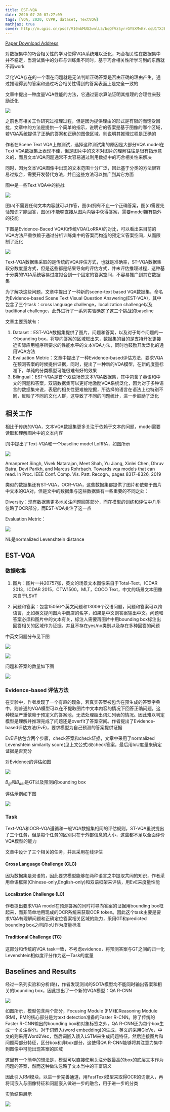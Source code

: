 ```yaml
---
title: EST-VQA
date: 2020-07-20 07:27:09
tags: [VQA, 2020, CVPR, dataset, TextVQA]
mathjax: true
cover: http://m.qpic.cn/psc?/V10nbMUG2wnlL5/bqQfVz5yrrGYSXMvKr.cqU1TXJENT8Adf1B.F7BkiWIbWNWGq0XmRQqIFlPmAYCX*vV.4nEXj5UeHq*R8W1In*adhir8oomV27KVH6AEVL4!/b&bo=hwXoAwAAAAABB0k!&rf=viewer_4
---
```

[Paper Download Address](https://arxiv.org/abs/2002.10215)

对数据集中的巧合相关性的学习使得VQA系统难以泛化，巧合相关性在数据集中并不稳定，当测试集中的分布与训练集不同时，基于巧合相关性所学习到的东西就不再work

泛化VQA存在的一个潜在问题就是无法判断正确答案是否由正确的理由产生，通过推理得到的答案和通过巧合相关性得到的答案表面上是完全一致的

文章中提出一种度量VQA性能的方法，它通过要求算法证明其推理的合理性来鼓励泛化

![](http://m.qpic.cn/psc?/V10nbMUG3EIcUi/bqQfVz5yrrGYSXMvKr.cqXRnONR4rW4c9YZ6gGz3IToIwdXKcDQSfb4kOvfr..E.oxzfYwLqSuNNENLcGFMjAKvW4gG6RCREEt5pxRGmRUU!/b&bo=qgHKAQAAAAADB0I!&rf=viewer_4)

之前也有相关工作研究过推理过程，但是因为提供理由的形式是有限的而饱受困扰，文章中的方法是提供一个简单的指示，说明它的答案是基于图像的哪个区域，若VQA系统提供了正确的答案和正确的图像区域，则说明其推理过程是正确的

作者在Scene Text VQA上做测试，选择这种测试集的原因是大部分VQA model在Text VQA数据集上表现不佳，但是图片中的文本对图片的理解往往是很有指示意义的，而且文本VQA问题通常不太容易通过利用数据中的巧合相关性来解决

同时，因为文本VQA图像中出现的文本范围十分广泛，因此基于分类的方法很容易过拟合，需要开发替代方法，并且这些方法可以推广到其它方面

图中是一些Text VQA中的挑战

![](http://m.qpic.cn/psc?/V10nbMUG3EIcUi/TmEUgtj9EK6.7V8ajmQrEAsiZq0FSuC0Hxjm.TUujziRvINIyo8UrttW*jxRvbhnG80lclrEo4Yuns50OINtqt9FBT1XiL*sVvJIWpH99zs!/b&bo=GAQdAQAAAAADNxI!&rf=viewer_4)

图(a)不需要任何文本内容就可以作答，图(b)拥有不止一个正确答案，图(c)需要先验知识才能回答，图(d)不能够直接从图片内容中获得答案，需要model拥有额外的技能

下图是Evidence-Baced VQA和传统VQA(LoRRA)的对比，可以看出来目前的VQA方法严重依赖于通过分析训练集中的答案而构造的预定义答案空间，从而限制了泛化

![](http://m.qpic.cn/psc?/V10nbMUG3EIcUi/TmEUgtj9EK6.7V8ajmQrEOkvGXQIOKsaTW*XKmg4jO9p3o2UuTbXa9K7hdSA0ScFvUctNSpPYg2vt26eri6mZKiVygCprQuWP03qBMpenNE!/b&bo=3ANMAQAAAAADJ5A!&rf=viewer_4)

Text-VQA数据集采取的是传统的VQA评估方式，也就是准确率，ST-VQA数据集软分数度量方式，但是这些都是结果导向的评估方式，并未评估推理过程，这种基于分类的VQA系统容易过度拟合到一个固定的答案空间，不容易推广到其它数据集

为了解决这些问题，文章中提出了一种新的scene-text based VQA数据集，命名为Evidence-based Scene Text Visual Question Answering(EST-VQA)，其中包含了三个task：cross language challenge，localization challenge以及traditional challenge，此外进行了一系列实验确定了这三个挑战的baseline

文章主要贡献有：

1. Dataset：EST-VQA数据集提供了图片，问题和答案，以及对于每个问题的一个bounding box，将导向答案的区域框出来，数据集的目的是支持开发更接近实际应用程序所要求的性能水平的文本VQA方法，同时也鼓励开发泛化的通用VQA方法
2. Evaluation Metric：文章中提出了一种Evidence-based评估方法，要求VQA在预测答案的时候提供证据，同时，提出了一种新的VQA模型，在新的度量标准下，单纯的分类模型可能很难有好的效果
3. Bilingual：EST-VQA是首个双语场景文本VQA数据集，其中包含了英语和中文的问题和答案，双语数据集可以更好地激励VQA系统泛化，因为对于多种语言的数据集来说，表层的相关性更难被挖掘，所选择的语言在语法上也特别不同，反映了不同的文化人群，这导致了不同的问题统计，进一步鼓励了泛化

## 相关工作

相比于传统的VQA，文本VQA数据集更多关注于依赖于文本的问题，model需要读取和理解图片中的文本内容

[1]中提出了Text-VQA和一个baseline model LoRRA，如图所示

![](http://m.qpic.cn/psc?/V10nbMUG3EIcUi/TmEUgtj9EK6.7V8ajmQrEBK0WnmrNgtlQEVqnyOipg0LFWH5z4rWGHmZ5QoIqtxJ0x3xxhZvFaN8H.I6N6moU6rQ5yTVXldqgxRKed2d0JQ!/b&bo=iQSfAQAAAAADFyE!&rf=viewer_4)

Amanpreet Singh, Vivek Natarajan, Meet Shah, Yu Jiang, Xinlei Chen, Dhruv Batra, Devi Parikh, and Marcus Rohrbach. Towards vqa models that can read. In Proc. IEEE Conf. Comp. Vis. Patt. Recogn., pages 8317–8326, 2019

类似的数据集还有ST-VQA，OCR-VQA，这些数据集都提供了图片和依赖于图片中文本的QA对，但是文中的数据集与这些数据集有一些重要的不同之处：

Diversity：现有数据集更多地关注问题回答部分，而在模型的训练和评估中几乎忽略了OCR部分，而EST-VQA关注了这一点

Evaluation Metric：

![](http://m.qpic.cn/psc?/V10nbMUG3EIcUi/TmEUgtj9EK6.7V8ajmQrEFUX1kzVdWMS1JwGrIaFazVyFhkoX8KyOLoMCGtCoS40I4sx1hDFz5SZQ4GvzAkYavdjRYeoK*xL7kbvXQUnbSM!/b&bo=MQJTAAAAAAADF1I!&rf=viewer_4)

NL是normalized Levenshtein distance

## EST-VQA

### 数据收集

1. 图片：图片一共20757张，英文的场景文本图像来自于Total-Text，ICDAR 2013，ICDAR 2015，CTW1500，MLT，COCO Text，中文的场景文本图像来自于LSVT

2. 问题和答案：包含15056个英文问题和13006个汉语问题，问题和答案可以跨语言，比如英文提问图片中商店的名字，如果是中文则答案输出中文。问题和答案必须和图片中的文本有关，标注人需要再图片中用bounding box标注出回答相关的区域作为证据。并且不存在yes/no类别以及存在多种回答的问题

中英文问题分布见下图

![](http://m.qpic.cn/psc?/V10nbMUG3EIcUi/TmEUgtj9EK6.7V8ajmQrEMIfSXN8objk0Xl3vRJvEF0pzQN760ekrKeHqNyPf7F8ujPvCosuwj7BZzOvi.4U9iEmIn*oUW3DIaufwL28koo!/b&bo=uQKhAgAAAAADJxo!&rf=viewer_4)

![](http://m.qpic.cn/psc?/V10nbMUG3EIcUi/TmEUgtj9EK6.7V8ajmQrEGWEv9YnHcJ5uXLlQTNRN.2Volgt**ub1nxV8E08XEg*iu9ROY8DMZdpNJhK7JRftPiOTTki1tj9SWrBwxUCdW0!/b&bo=zwKXAgAAAAADJ1o!&rf=viewer_4)

问题和答案的数量如下图

![](http://m.qpic.cn/psc?/V10nbMUG3EIcUi/TmEUgtj9EK6.7V8ajmQrEEGuOYxi8.CVOZWBzW*oMxVcjKy.sfuOlPYriwF7wl13lHIxHbCwItqMUM1H2XsAznvLEzQ4*bkqRRILEhC7LxM!/b&bo=TwKqAAAAAAADF9U!&rf=viewer_4)

### Evidence-based 评估方法

在实验中，作者发现了一个有趣的现象，若真实答案被包含在预生成的答案字典中，则普通的VQA模型可以在不提取图片中文本内容的情况下回答正确问题，这种模型严重依赖于预定义的答案池，无法处理超出词汇列表的情况。因此难以判定模型是理解并推理完成了问题还是overfit了答案空间。作者提出了Evidence-based评估方法(EvE)，要求模型为自己预测的答案提供证据

EvE评估包含两个步骤，check答案和check证据，文章中采用了normalized Levenshtein similarity score(见上文公式)来check答案，最后用IoU度量来确定证据是否充分

对Evidence的评估如图

![](http://m.qpic.cn/psc?/V10nbMUG3EIcUi/TmEUgtj9EK6.7V8ajmQrEPdxjeHNfPmI*Eryy*FqM6ESUNLE6Agjf0mS0vr.5f.JsyRKqWd6477cOA1xGhjroBpQGolHbWfPczqf*LG6Iqo!/b&bo=.gF4AAAAAAADF7E!&rf=viewer_4)

$B_{gt}$和$B_{det}$是GT以及预测的bounding box

评估示例如下图

![](http://m.qpic.cn/psc?/V10nbMUG3EIcUi/TmEUgtj9EK6.7V8ajmQrEP2sf*uwf3diRAjSHeIJ6SyGDeifQ4yEwCjUIn8U7cgBFbmxujvu00Vn*wx3s8RfNtACKmd4*Wg9WvwCIGXlEcA!/b&bo=YQLMAgAAAAADJ68!&rf=viewer_4)

### Task

Text-VQA和OCR-VQA遵循和一般VQA数据集相同的评估规则，ST-VQA虽说提出了三个任务，但是每个任务的区别只在于外部信息的大小，这些都不足以全面评价VQA模型的能力

文章中设计了三个相关的任务，并且采用在线评估

#### Cross Language Challenge (CLC)

因为数据集是双语的，因此要求模型能够在两种语言之中提取共同的知识，作者采用单语框架(Chinese-only,English-only)和双语框架来评估，用EvE来度量性能

#### Localization Challenge (LC)

作者提出要求VQA model在预测答案的同时将导向答案的证据用bounding box框起来，而非简单地用现成的OCR系统来获取OCR token。因此这个task主要是要求VQA有理解问题和正确定位答案相关区域的能力，采用GT和predicted bounding box之间的IoU作为度量标准

#### Traditional Challenge (TC)

这部分和传统的VQA task一致，不考虑evidence，将预测答案与GT之间的归一化Levenshtein相似度评分作为这一Task的度量

## Baselines and Results

经过一系列实验和分析(略)，作者发现测试的SOTA模型均不能同时输出答案和相关的bounding box，因此提出了一个新的VQA模型：QA R-CNN

![](http://m.qpic.cn/psc?/V10nbMUG3EIcUi/TmEUgtj9EK6.7V8ajmQrEGMz3.1xT46PGhK3I1.FmjZji8u8SRG5sYEXy8dWtvzU*Ng9qMngVuOnnAqTiKlLodDvf1VpOEywTCD3O6f3aeo!/b&bo=PgSmAQAAAAADF68!&rf=viewer_4)

如图所示，模型包含两个部分，Focusing Module (FM)和Reasoning Module (RM)，FM的核心部分是为text detection准备的Faster R-CNN。除了传统的Faster R-CNN输出的bounding box和对象标签之外，QA R-CNN还为每个box生成一个关注得分。对于词嵌入(word embedding)的生成，英文的采用GloVe，中文的则采用Word2Vec，然后词嵌入馈入LSTM来生成问题特征。然后连接图片和问题两部分特征，区分box和非box部分，这使得QA R-CNN能够将其注意力集中到图像中可能出现答案的区域

这里有一个简单的想法是，模型可以直接使用关注分数最高的box的底层文本作为问题的答案，然而这种做法忽略了文本当中的丰富语义

因此引入RM模块，以进一步完善通道，用FastText模型来取得OCR的词嵌入，再将词嵌入与图像特征和问题嵌入做进一步的融合，用于进一步的分类

实验结果展示

![](http://m.qpic.cn/psc?/V10nbMUG3EIcUi/TmEUgtj9EK6.7V8ajmQrEGqNg8InXwmUISqO5.*cJwauoLter2GIiaUx4WlyVdaaBkWrZVm1knYT76L6C.WurzXMKPCrVfHleOb0JRNWaek!/b&bo=uwXAAQAAAAADN20!&rf=viewer_4)

